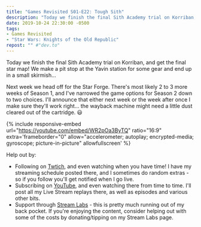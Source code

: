 ```yaml
---
title: "Games Revisited S01-E22: Tough Sith"
description: "Today we finish the final Sith Academy trial on Korriban, and get the final star map! We make a pit stop at the Yavin station for some gear and end up in a small skirmish."
date: 2019-10-24 22:30:00 -0500
tags:
- Games Revisited
- "Star Wars: Knights of the Old Republic"
repost: "" #"dev.to"
---
```


Today we finish the final Sith Academy trial on Korriban, and get the final star map! We make a pit stop at the Yavin station for some gear and end up in a small skirmish&hellip;

Next week we head off for the Star Forge. There's most likely 2 to 3 more weeks of Season 1, and I've narrowed the game options for Season 2 down to two choices. I'll announce that either next week or the week after once I make sure they'll work right&hellip; the wayback machine might need a little dust cleared out of the cartridge. :smiley:
<!--more-->


{% include responsive-embed url="https://youtube.com/embed/WR2pOa3ByTQ" ratio="16:9" extra='frameborder="0" allow="accelerometer; autoplay; encrypted-media; gyroscope; picture-in-picture" allowfullscreen' %}

Help out by:
 * Following on [Twtich](https://twitch.tv/AnonJr_Live), and even watching when you have time! I have my streaming schedule posted there, and I sometimes do random extras - so if you follow you'll get notified when I go live.
 * Subscribing on [YouTube](http://www.youtube.com/channel/UCXafqhKHbkSUIrq0LAuu0tw), and even watching there from time to time. I'll post all my Live Stream replays there, as well as episodes and various other bits.
 * Support through [Stream Labs](https://streamlabs.com/anonjr_live) - this is pretty much running out of my back pocket. If you're enjoying the content, consider helping out with some of the costs by donating/tipping on my Stream Labs page.
